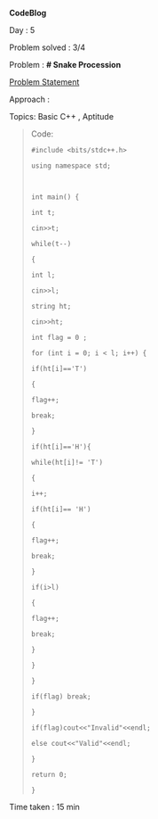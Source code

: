 **CodeBlog**

Day : 5

Problem solved : 3/4

Problem : **# Snake Procession**

[Problem Statement](https://www.codechef.com/problems/SNAKPROC)

Approach :

Topics: Basic C++ , Aptitude

> Code:
>
>     #include <bits/stdc++.h>
>
>     using namespace std;
>
>
>
>     int main() {
>
>     int t;
>
>     cin>>t;
>
>     while(t--)
>
>     {
>
>     int l;
>
>     cin>>l;
>
>     string ht;
>
>     cin>>ht;
>
>     int flag = 0 ;
>
>     for (int i = 0; i < l; i++) {
>
>     if(ht[i]=='T')
>
>     {
>
>     flag++;
>
>     break;
>
>     }
>
>     if(ht[i]=='H'){
>
>     while(ht[i]!= 'T')
>
>     {
>
>     i++;
>
>     if(ht[i]== 'H')
>
>     {
>
>     flag++;
>
>     break;
>
>     }
>
>     if(i>l)
>
>     {
>
>     flag++;
>
>     break;
>
>     }
>
>     }
>
>     }
>
>     if(flag) break;
>
>     }
>
>     if(flag)cout<<"Invalid"<<endl;
>
>     else cout<<"Valid"<<endl;
>
>     }
>
>     return 0;
>
>     }

Time taken : 15 min
